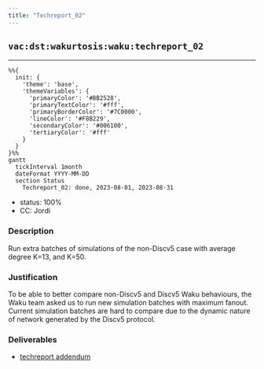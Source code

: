 ```yaml
---
title: "Techreport_02"
---
```

## `vac:dst:wakurtosis:waku:techreport_02`
---

```mermaid
%%{ 
  init: { 
    'theme': 'base', 
    'themeVariables': { 
      'primaryColor': '#BB2528', 
      'primaryTextColor': '#fff', 
      'primaryBorderColor': '#7C0000', 
      'lineColor': '#F8B229', 
      'secondaryColor': '#006100', 
      'tertiaryColor': '#fff' 
    } 
  } 
}%%
gantt
  tickInterval 1month
  dateFormat YYYY-MM-DD 
  section Status
    Techreport_02: done, 2023-08-01, 2023-08-31
```

- status: 100%
- CC: Jordi

### Description

Run extra batches of simulations of the non-Discv5 case with average degree K=13, and K=50. 

### Justification

To be able to better compare non-Discv5 and Discv5 Waku behaviours, the Waku team asked us to run new simulation batches with maximum fanout.
Current simulation batches are hard to compare due to the dynamic nature of network generated by the Discv5 protocol.


### Deliverables

* [techreport addendum](https://docs.google.com/document/d/18gU7Pxn7eBBwhtlj7kz4zbRR_Ae7txaUexo3MJQLbIY/edit#heading=h.3h1xpjk9k603)


